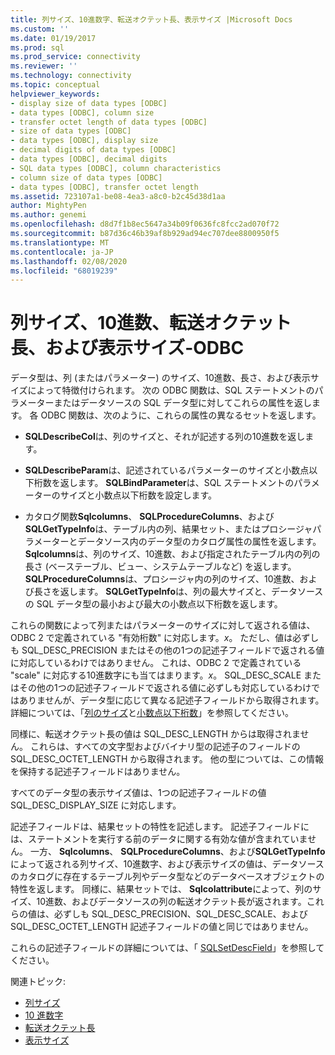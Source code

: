 ```yaml
---
title: 列サイズ、10進数字、転送オクテット長、表示サイズ |Microsoft Docs
ms.custom: ''
ms.date: 01/19/2017
ms.prod: sql
ms.prod_service: connectivity
ms.reviewer: ''
ms.technology: connectivity
ms.topic: conceptual
helpviewer_keywords:
- display size of data types [ODBC]
- data types [ODBC], column size
- transfer octet length of data types [ODBC]
- size of data types [ODBC]
- data types [ODBC], display size
- decimal digits of data types [ODBC]
- data types [ODBC], decimal digits
- SQL data types [ODBC], column characteristics
- column size of data types [ODBC]
- data types [ODBC], transfer octet length
ms.assetid: 723107a1-be08-4ea3-a8c0-b2c45d38d1aa
author: MightyPen
ms.author: genemi
ms.openlocfilehash: d8d7f1b8ec5647a34b09f0636fc8fcc2ad070f72
ms.sourcegitcommit: b87d36c46b39af8b929ad94ec707dee8800950f5
ms.translationtype: MT
ms.contentlocale: ja-JP
ms.lasthandoff: 02/08/2020
ms.locfileid: "68019239"
---
```

# <a name="column-size-decimal-digits-transfer-octet-length-and-display-size---odbc"></a>列サイズ、10進数、転送オクテット長、および表示サイズ-ODBC
データ型は、列 (またはパラメーター) のサイズ、10進数、長さ、および表示サイズによって特徴付けられます。 次の ODBC 関数は、SQL ステートメントのパラメーターまたはデータソースの SQL データ型に対してこれらの属性を返します。 各 ODBC 関数は、次のように、これらの属性の異なるセットを返します。  
  
-   **SQLDescribeCol**は、列のサイズと、それが記述する列の10進数を返します。  
  
-   **SQLDescribeParam**は、記述されているパラメーターのサイズと小数点以下桁数を返します。 **SQLBindParameter**は、SQL ステートメントのパラメーターのサイズと小数点以下桁数を設定します。  
  
-   カタログ関数**Sqlcolumns**、 **SQLProcedureColumns**、および**SQLGetTypeInfo**は、テーブル内の列、結果セット、またはプロシージャパラメーターとデータソース内のデータ型のカタログ属性の属性を返します。 **Sqlcolumns**は、列のサイズ、10進数、および指定されたテーブル内の列の長さ (ベーステーブル、ビュー、システムテーブルなど) を返します。 **SQLProcedureColumns**は、プロシージャ内の列のサイズ、10進数、および長さを返します。 **SQLGetTypeInfo**は、列の最大サイズと、データソースの SQL データ型の最小および最大の小数点以下桁数を返します。  
  
 これらの関数によって列またはパラメーターのサイズに対して返される値は、ODBC 2 で定義されている "有効桁数" に対応します。*x*。 ただし、値は必ずしも SQL_DESC_PRECISION またはその他の1つの記述子フィールドで返される値に対応しているわけではありません。 これは、ODBC 2 で定義されている "scale" に対応する10進数字にも当てはまります。*x*。 SQL_DESC_SCALE またはその他の1つの記述子フィールドで返される値に必ずしも対応しているわけではありませんが、データ型に応じて異なる記述子フィールドから取得されます。 詳細については、「[列のサイズ](../../../odbc/reference/appendixes/column-size.md)と[小数点以下桁数](../../../odbc/reference/appendixes/decimal-digits.md)」を参照してください。  
  
 同様に、転送オクテット長の値は SQL_DESC_LENGTH からは取得されません。 これらは、すべての文字型およびバイナリ型の記述子のフィールドの SQL_DESC_OCTET_LENGTH から取得されます。 他の型については、この情報を保持する記述子フィールドはありません。  
  
 すべてのデータ型の表示サイズ値は、1つの記述子フィールドの値 SQL_DESC_DISPLAY_SIZE に対応します。  
  
 記述子フィールドは、結果セットの特性を記述します。 記述子フィールドには、ステートメントを実行する前のデータに関する有効な値が含まれていません。 一方、 **Sqlcolumns**、 **SQLProcedureColumns**、および**SQLGetTypeInfo**によって返される列サイズ、10進数字、および表示サイズの値は、データソースのカタログに存在するテーブル列やデータ型などのデータベースオブジェクトの特性を返します。 同様に、結果セットでは、 **Sqlcolattribute**によって、列のサイズ、10進数、およびデータソースの列の転送オクテット長が返されます。これらの値は、必ずしも SQL_DESC_PRECISION、SQL_DESC_SCALE、および SQL_DESC_OCTET_LENGTH 記述子フィールドの値と同じではありません。  
  
 これらの記述子フィールドの詳細については、「 [SQLSetDescField](../../../odbc/reference/syntax/sqlsetdescfield-function.md)」を参照してください。  
  
 関連トピック:  
  
-   [列サイズ](../../../odbc/reference/appendixes/column-size.md)  
-   [10 進数字](../../../odbc/reference/appendixes/decimal-digits.md)  
-   [転送オクテット長](../../../odbc/reference/appendixes/transfer-octet-length.md)  
-   [表示サイズ](../../../odbc/reference/appendixes/display-size.md)
